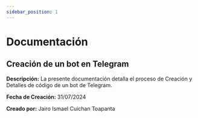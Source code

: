 ```yaml
---
sidebar_position: 1
---
```


# Documentación
## Creación de un bot en Telegram


**Descripción:** La presente documentación detalla el proceso de Creación y Detalles de código
de un bot de Telegram.

**Fecha de Creación:** 31/07/2024

**Creado por:** Jairo Ismael Cuichan Toapanta

